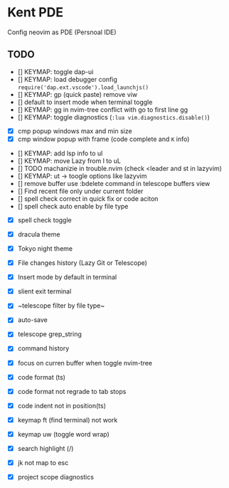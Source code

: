 # Kent PDE

Config neovim as PDE (Persnoal IDE)

## TODO

- [] KEYMAP: toggle dap-ui
- [] KEYMAP: load debugger config `require('dap.ext.vscode').load_launchjs()`
- [] KEYMAP: gp (quick paste) remove viw
- [] default to insert mode when terminal toggle
- [] KEYMAP: gg in nvim-tree conflict with go to first line gg
- [] KEYMAP: toggle diagnostics (`:lua vim.diagnostics.disable()`)
- [x] cmp popup windows max and min size
- [x] cmp window popup with frame (code complete and `K` info)
- [] KEYMAP: add lsp info to <leader> ul
- [] KEYMAP:  move Lazy from <leader>l to <leader>uL
- [] TODO machanizie in trouble.nvim (check <leader <x> and <leader>st in lazyvim)
- [] KEYMAP:  ut -> toogle options like lazyvim
- [] remove buffer use :bdelete command in telescope buffers view
- [] Find recent file only under current folder
- [] spell check correct in quick fix or code aciton
- [] spell check auto enable by file type
- [x] spell check toggle 
- [x] dracula theme
- [x] Tokyo night theme 
- [x] File changes history (Lazy Git or Telescope)
- [x] Insert mode by default in terminal
- [x] slient exit terminal
- [x] ~telescope filter by file type~
- [x] auto-save
- [x] telescope grep_string
- [x] command history
- [x] focus on curren buffer when toggle nvim-tree
- [x] code format (ts)
- [x] code format not regrade to tab stops
- [x] code indent not in position(ts)
- [x] keymap ft (find terminal) not work
- [x] keymap uw (toggle word wrap)
- [x] search highlight (/)
- [x] jk not map to esc
- [x] project scope diagnostics



